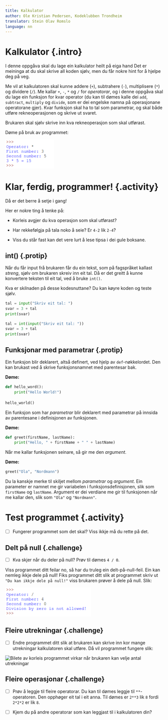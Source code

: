 ```yaml
---
title: Kalkulator
author: Ole Kristian Pedersen, Kodeklubben Trondheim
translator: Stein Olav Romslo
language: nn
---
```



# Kalkulator {.intro}

I denne oppgåva skal du lage ein kalkulator heilt på eiga hand Det er meininga
at du skal skrive all koden sjølv, men du får nokre hint for å hjelpe deg på
veg.

Me vil at kalkulatoren skal kunne addere (`+`), subtrahere (`-`), multiplisere
(`*`) og dividere (`/`). Me kallar `+`, `-`, `*` og `/` for *operatorar*, og i
denne oppgåva skal du lage ein funksjon for kvar operator (du kan til dømes
kalle dei `add`, `subtract`, `multiply` og `divide`, som er dei engelske namna
på operasjonane operatorane gjer). Kvar funksjon skal ha to tal som parametrar,
og skal både utføre rekneoperasjonen og skrive ut svaret.

Brukaren skal sjølv skrive inn kva rekneoperasjon som skal utførast.

Døme på bruk av programmet:

![Illustrasjon av ein ferdig kalkulator](python_calculator.png)


# Klar, ferdig, programmer! {.activity}

Då er det berre å setje i gang!

Her er nokre ting å tenke på:

- Korleis avgjer du kva operasjon som skal utførast?

- Har rekkefølgja på tala noko å seie? Er `4-2` lik `2-4`?

- Viss du står fast kan det vere lurt å lese tipsa i dei gule boksane.

## int() {.protip}

Når du får input frå brukaren får du ein tekst, som på fagspråket kallast
*streng*, sjølv om brukaren skreiv inn eit tal. Då er det greitt å kunne
konvertere teksten til eit tal, ved å bruke `int()`.

Kva er skilnaden på desse kodesnuttane? Du kan køyre koden og teste sjølv.

```python
tal = input("Skriv eit tal: ")
svar = 3 + tal
print(svar)
```

```python
tal = int(input("Skriv eit tal: "))
svar = 3 + tal
print(svar)
```

## Funksjonar med parametrar {.protip}

Ein funksjon blir deklarert, altså definert, ved hjelp av `def`-nøkkelordet. Den
kan brukast ved å skrive funksjonsnamnet med parentesar bak.

**Døme:**

```python
def hello_word():
    print("Hello World!")

hello_world()
```

Ein funksjon som har *parametrar* blir deklarert med parametrar på innsida av
parentesane i definisjonen av funksjonen.

**Døme:**

```python
def greet(firstName, lastName):
    print("Hello, " + firstName + " " + lastName)
```

Når me kallar funksjonen seinare, så gir me den *argument*.

**Døme:**

```python
greet("Ola", "Nordmann")
```

Du la kanskje merke til skiljet mellom *parametrar* og *argument*. Ein parameter
er namnet me gir variabelen i funksjonsdefinisjonen, slik som `firstName` og
`lastName`. Argument er dei verdiane me gir til funksjonen når me kallar den,
slik som `"Ola"` og `"Nordmann"`.


# Test programmet {.activity}

- [ ] Fungerer programmet som det skal? Viss ikkje må du rette på det.

## Delt på null {.challenge}

- [ ] Kva skjer når du deler på null? Prøv til dømes `4 / 0`.

Viss programmet ditt feilar no, så har du truleg ein delt-på-null-feil. Ein kan
nemleg ikkje dele på null! Fiks programmet ditt slik at programmet skriv ut `"Du
kan ikkje dele på null!"` viss brukaren prøver å dele på null. Slik:

![Bilete av å prøve å dele på null i programmet](python_calculator_zero_division.png)

## Fleire utrekningar {.challenge}

- [ ] Endre programmet ditt slik at brukaren kan skrive inn kor mange
  utrekningar kalkulatoren skal utføre. Då vil programmet fungere slik:

![Bilete av korleis programmet virkar når brukaren kan velje antal
utrekningar](python_calculator_multiple_calculations.png)

## Fleire operasjonar {.challenge}

- [ ] Prøv å leggje til fleire operatorar. Du kan til dømes leggje til
  `**`-operatoren. Den opphøger eit tal i eit anna. Til dømes er `2**3` lik `8`
  fordi `2*2*2` er lik `8`.

- [ ] Kjem du på andre operatorar som kan leggjast til i kalkulatoren din?
